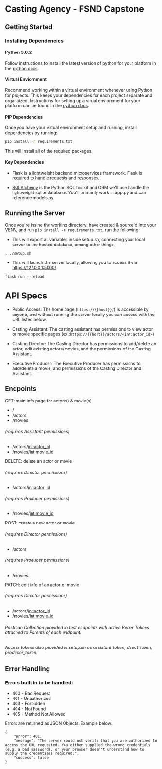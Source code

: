 # Casting Agency - FSND Capstone

## Getting Started

### Installing Dependencies

#### Python 3.8.2

Follow instructions to install the latest version of python for your platform in the [python docs](https://docs.python.org/3/using/unix.html#getting-and-installing-the-latest-version-of-python).

#### Virtual Enviornment

Recommend working within a virtual environment whenever using Python for projects. This keeps your dependencies for each project separate and organaized. Instructions for setting up a virual enviornment for your platform can be found in the [python docs](https://packaging.python.org/guides/installing-using-pip-and-virtual-environments/).

#### PIP Dependencies

Once you have your virtual environment setup and running, install dependencies by running:

```bash
pip install -r requirements.txt
```

This will install all of the required packages.

#### Key Dependencies

- [Flask](http://flask.pocoo.org/)  is a lightweight backend microservices framework. Flask is required to handle requests and responses.

- [SQLAlchemy](https://www.sqlalchemy.org/) is the Python SQL toolkit and ORM we'll use handle the lightweight sqlite database. You'll primarily work in app.py and can reference models.py.

## Running the Server

Once you're insine the working directory, have created & source'd into your VENV, and run `pip install -r requirements.txt`, run the following:

- This will export all variables inside setup.sh, connecting your local server to the hosted database, among other things.
```
. ./setup.sh
```

- This will launch the server locally, allowing you to access it via https://127.0.0.1:5000/
```
flask run --reload
```

# API Specs
- Public Access:
    The home page (`https://{{host}}/`) is accessible by anyone, and without running the server locally you can access with the URL listed below.

- Casting Assistant:
    The casting assistant has permissions to view actor or movie specific pages (ex.:`https://{{host}}/actors/<int:actor_id>`)
- Casting Director:
    The Casting Director has permissions to add/delete an actor, edit existing actors/movies, and the permissions of the Casting Assistant.
- Executive Producer:
    The Executive Producer has permissions to add/delete a movie, and permissions of the Casting Director and Assistant.

## Endpoints
GET: main info page for actor(s) & movie(s)
- /
- /actors
- /movies
###### (requires Assistant permissions)
- /actors/<int:actor_id>
- /movies/<int:movie_id>

DELETE: delete an actor or movie
###### (requires Director permissions)
- /actors/<int:actor_id>
###### (requires Producer permissions)
- /movies/<int:movie_id>


POST: create a new actor or movie
###### (requires Director permissions)
- /actors
###### (requires Producer permissions)
- /movies

PATCH: edit info of an actor or movie
###### (requires Director permissions)
- /actors/<int:actor_id>
- /movies/<int:movie_id>

###### Postman Collection provided to test endpoints with active Beaer Tokens attached to Parents of each endpoint.
###### Access tokens also provided in setup.sh as assistant_token, direct_token, producer_token.

## Error Handling

### Errors built in to be handled:
- 400 - Bad Request
- 401 - Unauthorized
- 403 - Forbidden
- 404 - Not Found
- 405 - Method Not Allowed

Errors are returned as JSON Objects. Example below:
```
{
    "error": 401,
    "message": "The server could not verify that you are authorized to access the URL requested. You either supplied the wrong credentials (e.g. a bad password), or your browser doesn't understand how to supply the credentials required.",
    "success": false
}
```